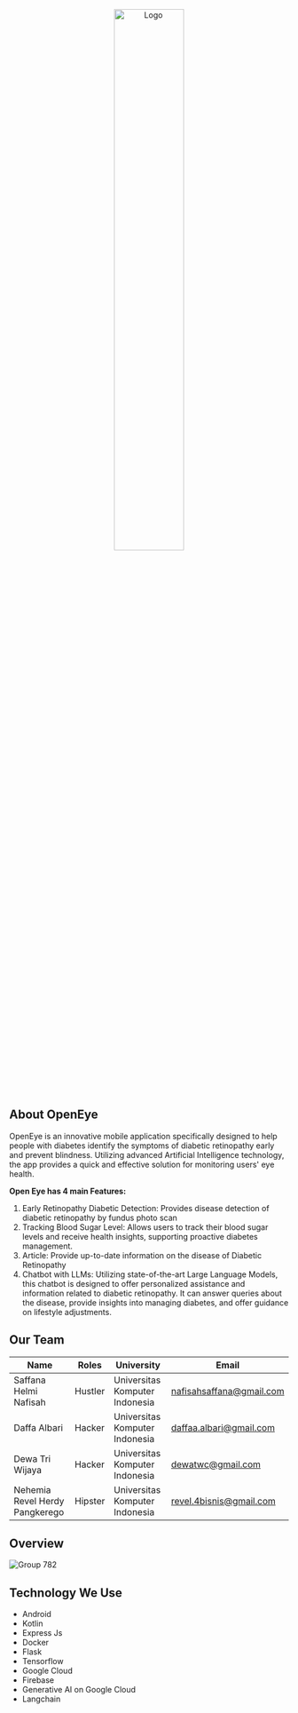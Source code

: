 <div  align="center">

<img  src="https://github.com/OpenEye-team/.github/assets/73302268/8d6de971-cbd9-4766-a215-0e46b70d09a2"  alt="Logo"  width="50%">

</div>

## About OpenEye

OpenEye is an innovative mobile application specifically designed to help people with diabetes identify the symptoms of diabetic retinopathy early and prevent blindness. Utilizing advanced Artificial Intelligence technology, the app provides a quick and effective solution for monitoring users' eye health.

**Open Eye has 4 main Features:**
1. Early Retinopathy Diabetic Detection: Provides disease detection of diabetic retinopathy by fundus photo scan
2. Tracking Blood Sugar Level: Allows users to track their blood sugar levels and receive health insights, supporting proactive diabetes management.
3. Article: Provide up-to-date information on the disease of Diabetic Retinopathy
4. Chatbot with LLMs: Utilizing state-of-the-art Large Language Models, this chatbot is designed to offer personalized assistance and information related to diabetic retinopathy. It can answer queries about the disease, provide insights into managing diabetes, and offer guidance on lifestyle adjustments. 

## Our Team

| **Name**                       | **Roles** | **University**                | **Email**                |
|--------------------------------|-----------|--------------------------------|--------------------------|
| Saffana Helmi Nafisah          | Hustler   | Universitas Komputer Indonesia | nafisahsaffana@gmail.com |
| Daffa Albari                   | Hacker    | Universitas Komputer Indonesia | daffaa.albari@gmail.com  |
| Dewa Tri Wijaya                | Hacker    | Universitas Komputer Indonesia | dewatwc@gmail.com        |
| Nehemia Revel Herdy Pangkerego | Hipster   | Universitas Komputer Indonesia | revel.4bisnis@gmail.com  |

## Overview
![Group 782](https://github.com/OpenEye-team/.github/assets/73302268/7688f765-c598-4616-9872-6cc07cb71e39)


## Technology We Use
- Android
- Kotlin
- Express Js
- Docker
- Flask
- Tensorflow
- Google Cloud
- Firebase
- Generative AI on Google Cloud
- Langchain
